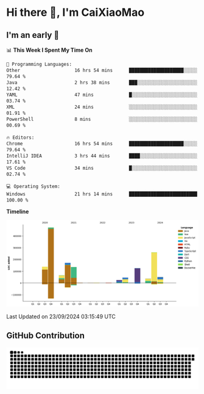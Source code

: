 # Hi there 👋, I'm CaiXiaoMao

## I'm an early 🐤
<!--START_SECTION:waka-->
📊 **This Week I Spent My Time On** 

```text
💬 Programming Languages: 
Other                    16 hrs 54 mins      ████████████████████░░░░░   79.64 % 
Java                     2 hrs 38 mins       ███░░░░░░░░░░░░░░░░░░░░░░   12.42 % 
YAML                     47 mins             █░░░░░░░░░░░░░░░░░░░░░░░░   03.74 % 
XML                      24 mins             ░░░░░░░░░░░░░░░░░░░░░░░░░   01.91 % 
PowerShell               8 mins              ░░░░░░░░░░░░░░░░░░░░░░░░░   00.69 % 

🔥 Editors: 
Chrome                   16 hrs 54 mins      ████████████████████░░░░░   79.64 % 
IntelliJ IDEA            3 hrs 44 mins       ████░░░░░░░░░░░░░░░░░░░░░   17.61 % 
VS Code                  34 mins             █░░░░░░░░░░░░░░░░░░░░░░░░   02.74 % 

💻 Operating System: 
Windows                  21 hrs 14 mins      █████████████████████████   100.00 % 
```

**Timeline**

![Lines of Code chart](https://raw.githubusercontent.com/caixiaomao/caixiaomao/main/assets/bar_graph.png)


 Last Updated on 23/09/2024 03:15:49 UTC
<!--END_SECTION:waka-->

## GitHub Contribution
<picture>
  <source media="(prefers-color-scheme: dark)" srcset="/dist/snake/github-contribution-grid-snake-dark.svg" />
  <source media="(prefers-color-scheme: light)" srcset="/dist/snake/github-contribution-grid-snake.svg" />
  <img alt="github contribution grid snake animation" src="/dist/snake/github-contribution-grid-snake.svg" />
</picture>
